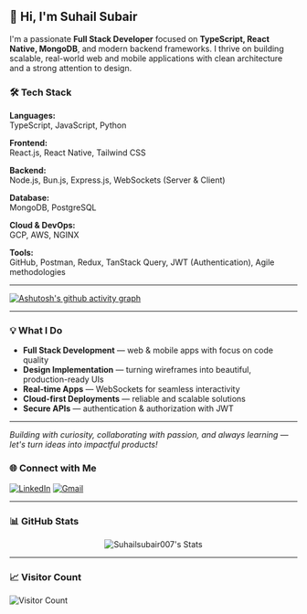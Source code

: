 ## 👋 Hi, I'm Suhail Subair

I'm a passionate **Full Stack Developer** focused on **TypeScript, React Native, MongoDB**, and modern backend frameworks. I thrive on building scalable, real-world web and mobile applications with clean architecture and a strong attention to design.

### 🛠️ Tech Stack

**Languages:**  
TypeScript, JavaScript, Python

**Frontend:**  
React.js, React Native, Tailwind CSS  

**Backend:**  
Node.js, Bun.js, Express.js, WebSockets (Server & Client)

**Database:**  
MongoDB, PostgreSQL

**Cloud & DevOps:**  
GCP, AWS, NGINX

**Tools:**  
GitHub, Postman, Redux, TanStack Query, JWT (Authentication), Agile methodologies

---


[![Ashutosh's github activity graph](https://github-readme-activity-graph.vercel.app/graph?username=Suhailsubair007&bg_color=000000&color=ffffff&line=ffffff&point=00ff04&area=true&hide_border=true)](https://github.com/ashutosh00710/github-readme-activity-graph)

---

### 💡 What I Do

- **Full Stack Development** — web & mobile apps with focus on code quality  
- **Design Implementation** — turning wireframes into beautiful, production-ready UIs  
- **Real-time Apps** — WebSockets for seamless interactivity  
- **Cloud-first Deployments** — reliable and scalable solutions  
- **Secure APIs** — authentication & authorization with JWT

---

*Building with curiosity, collaborating with passion, and always learning — let's turn ideas into impactful products!*



### 🌐 Connect with Me
[![LinkedIn](https://img.shields.io/badge/LinkedIn-%230077B5.svg?style=flat&logo=linkedin&logoColor=white)](https://www.linkedin.com/in/suhail-subair/) 
[![Gmail](https://img.shields.io/badge/Email-D14836?style=flat&logo=gmail&logoColor=white)](mailto:suhailsubair04@gmail.com)

---

### 📊 GitHub Stats

<div align="center">

![Suhailsubair007's Stats](https://github-readme-stats.vercel.app/api?username=Suhailsubair007&theme=merko&show_icons=true&hide_border=true&count_private=true)

</div>

---


### 📈 Visitor Count
![Visitor Count](https://profile-counter.glitch.me/{Suhailsubair007}/count.svg)


